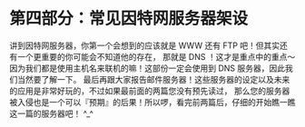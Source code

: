 # 第四部分：常见因特网服务器架设

讲到因特网服务器，你第一个会想到的应该就是 WWW 还有 FTP 吧！但其实还有一个更重要的你可能会不知道他的存在， 那就是 DNS ！这才是重点中的重点～因为我们都是使用主机名来联机的嘛！这部份一定会使用到 DNS 服务器，因此我们当然要了解一下。 最后再跟大家报告邮件服务器！这些服务器的设定以及未来的应用是非常好玩的，不过如果最前面的两篇您没有预先读过， 那么您的服务器被入侵也是一个可以『预期』的后果！所以啰，看完前两篇后，仔细的开始瞧一瞧这一篇的服务器吧！ ^_^